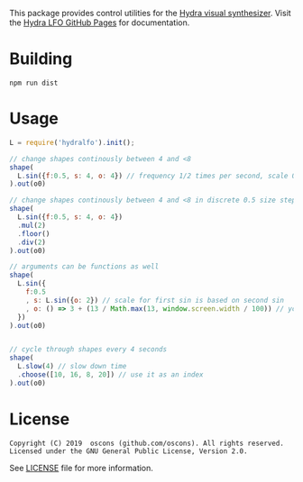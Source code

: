 
This package provides control utilities for the [Hydra visual synthesizer](https://github.com/ojack/hydra-synth). Visit the [Hydra LFO GitHub Pages](https://oscons.github.io/hydra-lfo) for documentation.

# Building

```
npm run dist
```

# Usage

```javascript
L = require('hydralfo').init();

// change shapes continously between 4 and <8
shape(
  L.sin({f:0.5, s: 4, o: 4}) // frequency 1/2 times per second, scale 0-4, offset 4
).out(o0)

// change shapes continously between 4 and <8 in discrete 0.5 size steps
shape(
  L.sin({f:0.5, s: 4, o: 4})
  .mul(2)
  .floor()
  .div(2)
).out(o0)

// arguments can be functions as well
shape(
  L.sin({
    f:0.5
    , s: L.sin({o: 2}) // scale for first sin is based on second sin
    , o: () => 3 + (13 / Math.max(13, window.screen.width / 100)) // you can supply custom functions
  })
).out(o0)


// cycle through shapes every 4 seconds
shape(
  L.slow(4) // slow down time
  .choose([10, 16, 8, 20]) // use it as an index
).out(o0)
```

# License

```
Copyright (C) 2019  oscons (github.com/oscons). All rights reserved.
Licensed under the GNU General Public License, Version 2.0.
```

See [LICENSE](LICENSE) file for more information.
